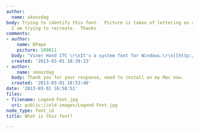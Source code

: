 ```yaml
---
author:
  name: skoozdag
body: Trying to identify this font.  Picture is taken of lettering on a t-shirt that
  I am trying to recreate.  Thanks
comments:
- author:
    name: DPape
    picture: 109811
  body: "Viner Hand ITC \r\nIt's a system font for Windows.\r\n[[http://www.microsoft.com/typography/fonts/family.aspx?FID=151]]\r\n[img:sites/default/files/old-images/itsgoing1_4376.jpg]"
  created: '2013-03-01 18:39:23'
- author:
    name: skoozdag
  body: Thank you for your response, need to install on my Mac now.
  created: '2013-03-01 18:53:40'
date: '2013-03-01 16:58:51'
files:
- filename: Legend Font.jpg
  uri: public://old-images/Legend Font.jpg
node_type: font_id
title: What is this font?

---
```

